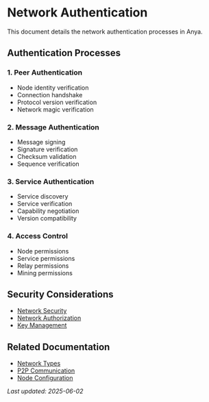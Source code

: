 # Network Authentication

This document details the network authentication processes in Anya.

## Authentication Processes

### 1. Peer Authentication

- Node identity verification
- Connection handshake
- Protocol version verification
- Network magic verification

### 2. Message Authentication

- Message signing
- Signature verification
- Checksum validation
- Sequence verification

### 3. Service Authentication

- Service discovery
- Service verification
- Capability negotiation
- Version compatibility

### 4. Access Control

- Node permissions
- Service permissions
- Relay permissions
- Mining permissions

## Security Considerations

- [Network Security](network-security.md)
- [Network Authorization](network-authorization.md)
- [Key Management](key-management.md)

## Related Documentation

- [Network Types](../network/network-types.md)
- [P2P Communication](../network/p2p-communication.md)
- [Node Configuration](../network/node-configuration.md)

*Last updated: 2025-06-02*
